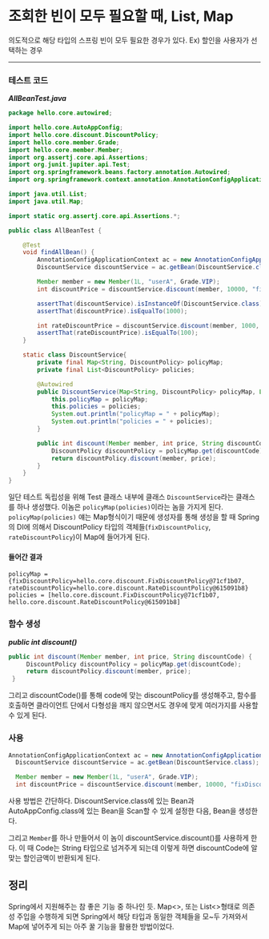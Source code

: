 # 조회한 빈이 모두 필요할 때, List, Map

의도적으로 해당 타입의 스프링 빈이 모두 필요한 경우가 있다.
Ex) 할인을 사용자가 선택하는 경우


---
### 테스트 코드
***AllBeanTest.java***
```java
package hello.core.autowired;

import hello.core.AutoAppConfig;
import hello.core.discount.DiscountPolicy;
import hello.core.member.Grade;
import hello.core.member.Member;
import org.assertj.core.api.Assertions;
import org.junit.jupiter.api.Test;
import org.springframework.beans.factory.annotation.Autowired;
import org.springframework.context.annotation.AnnotationConfigApplicationContext;

import java.util.List;
import java.util.Map;

import static org.assertj.core.api.Assertions.*;

public class AllBeanTest {

    @Test
    void findAllBean() {
        AnnotationConfigApplicationContext ac = new AnnotationConfigApplicationContext(AutoAppConfig.class, DiscountService.class);
        DiscountService discountService = ac.getBean(DiscountService.class);

        Member member = new Member(1L, "userA", Grade.VIP);
        int discountPrice = discountService.discount(member, 10000, "fixDiscountPolicy");

        assertThat(discountService).isInstanceOf(DiscountService.class);
        assertThat(discountPrice).isEqualTo(1000);

        int rateDiscountPrice = discountService.discount(member, 1000, "rateDiscountPolicy");
        assertThat(rateDiscountPrice).isEqualTo(100);
    }

    static class DiscountService{
        private final Map<String, DiscountPolicy> policyMap;
        private final List<DiscountPolicy> policies;

        @Autowired
        public DiscountService(Map<String, DiscountPolicy> policyMap, List<DiscountPolicy> policies) {
            this.policyMap = policyMap;
            this.policies = policies;
            System.out.println("policyMap = " + policyMap);
            System.out.println("policies = " + policies);
        }

        public int discount(Member member, int price, String discountCode) {
            DiscountPolicy discountPolicy = policyMap.get(discountCode);
            return discountPolicy.discount(member, price);
        }
    }
}


```
일단 테스트 독립성을 위해 Test 클래스 내부에 클래스 `DiscountService`라는 클래스를 하나 생성했다.
이놈은 `policyMap(policies)`이라는 놈을 가지게 된다.
`policyMap(policies)` 얘는 Map형식이기 때문에 생성자를 통해 생성을 할 때 Spring의 DI에 의해서 DiscountPolicy 타입의 객체들(`fixDiscountPolicy`, `rateDiscountPolicy`)이 Map에 들어가게 된다.


#### 들어간 결과 
	policyMap = {fixDiscountPolicy=hello.core.discount.FixDiscountPolicy@71cf1b07, rateDiscountPolicy=hello.core.discount.RateDiscountPolicy@615091b8}
	policies = [hello.core.discount.FixDiscountPolicy@71cf1b07, hello.core.discount.RateDiscountPolicy@615091b8]

### 함수 생성
***public int discount()***
```java
public int discount(Member member, int price, String discountCode) {
     DiscountPolicy discountPolicy = policyMap.get(discountCode);
     return discountPolicy.discount(member, price);
 }
```
그리고 discountCode()를 통해 code에 맞는 discountPolicy를 생성해주고, 함수를 호출하면 클라이언트 단에서 다형성을 깨지 않으면서도 경우에 맞게 여러가지를 사용할 수 있게 된다.


### 사용

```java
AnnotationConfigApplicationContext ac = new AnnotationConfigApplicationContext(AutoAppConfig.class, DiscountService.class);
  DiscountService discountService = ac.getBean(DiscountService.class);

  Member member = new Member(1L, "userA", Grade.VIP);
  int discountPrice = discountService.discount(member, 10000, "fixDiscountPolicy");
```

사용 방법은 간단하다. DiscountService.class에 있는 Bean과 AutoAppConfig.class에 있는 Bean을 Scan할 수 있게 설정한 다음, Bean을 생성한다.

그리고 `Member`를 하나 만들어서 이 놈이 discountService.discount()를 사용하게 한다. 이 때 Code는 String 타입으로 넘겨주게 되는데 이렇게 하면 discountCode에 알맞는 할인금액이 반환되게 된다.



## 정리
Spring에서 지원해주는 참 좋은 기능 중 하나인 듯.
Map<>, 또는 List<>형태로 의존성 주입을 수행하게 되면 Spring에서 해당 타입과 동일한 객체들을 모~두 가져와서 Map에 넣어주게 되는 아주 꿀 기능을 활용한 방법이었다.


